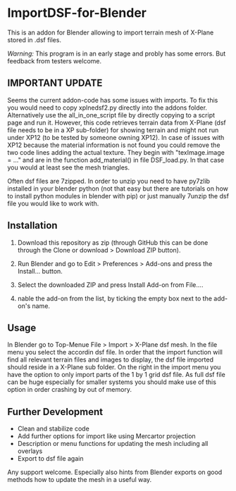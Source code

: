 # ImportDSF-for-Blender #

This is an addon for Blender allowing to import terrain mesh of X-Plane stored in .dsf files.

*Warning:* This program is in an early stage and probly has some errors. But feedback from testers welcome.

## IMPORTANT UPDATE ##
Seems the current addon-code has some issues with imports. To fix this you would need to copy xplnedsf2.py directly into the addons folder. Alternatively use the all_in_one_script file by directly copying to a script page and run it.
However, this code retrieves terrain data from X-Plane (dsf file needs to be in a XP sub-folder) for showing terrain and might not run under XP12 (to be tested by someone owning XP12). In case of issues with XP12 because the material information is not found you could remove the two code lines adding the actual texture. They begin with "texImage.image = ..." and are in the function add_material() in file DSF_load.py. In that case you would at least see the mesh triangles.

Often dsf files are 7zipped. In order to unzip you need to have py7zlib installed in your blender python (not that easy but there are tutorials on how to install python modules in blender with pip) or just manually 7unzip the dsf file you would like to work with.

## Installation ##

1. Download this repository as zip (through GitHub this can be done through the Clone or download > Download ZIP button).

2. Run Blender and go to Edit > Preferences > Add-ons and press the Install... button.

3. Select the downloaded ZIP and press Install Add-on from File....

4. nable the add-on from the list, by ticking the empty box next to the add-on's name.

## Usage ##
In Blender go to Top-Menue File > Import > X-Plane dsf mesh.
In the file menu you select the accordin dsf file. In order that the import function will find all relevant terrain files and images to display, 
the dsf file imported should reside in a X-Plane sub folder.
On the right in the import menu you have the option to only import parts of the 1 by 1 grid dsf file. As full dsf file can be huge especially 
for smaller systems you should make use of this option in order crashing by out of memory.

## Further Development ##
* Clean and stabilize code
* Add further options for import like using Mercartor projection
* Description or menu functions for updating the mesh including all overlays
* Export to dsf file again

Any support welcome. Especially also hints from Blender exports on good methods how to update the mesh in a useful way.

